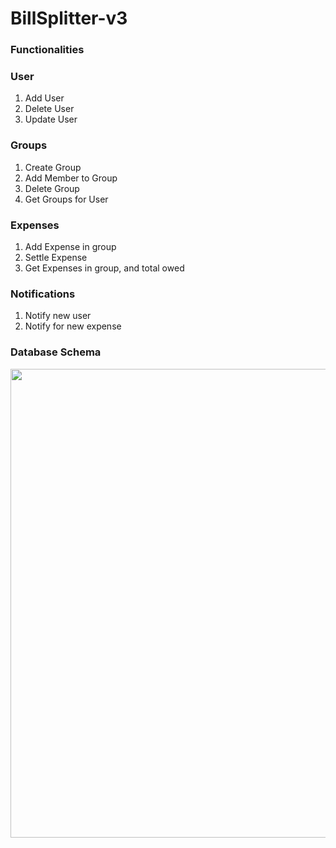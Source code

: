 
# BillSplitter-v3

### Functionalities
### User
1. Add User
2. Delete User
3. Update User

### Groups
1. Create Group
2. Add Member to Group
3. Delete Group
4. Get Groups for User

### Expenses
1. Add Expense in group
2. Settle Expense
3. Get Expenses in group, and total owed

### Notifications
1. Notify new user
2. Notify for new expense

### Database Schema

<img src="https://github.com/premkumary109/billsplitter/blob/master/backend/BillSplitter%20ER.png" width="750">
